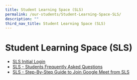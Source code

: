 ```yaml
---
title: Student Learning Space (SLS)
permalink: /our-students/Student-Learning-Space-SLS/
description: ""
third_nav_title: Student Learning Space (SLS)
---
```

# **Student Learning Space (SLS)**

*   [SLS Initial Login](https://parkviewpri.moe.edu.sg/qql/slot/u177/2022/Our%20Students/SLS%20-%20Students%20Guide%20on%20Initial%20Login%20AnnexA.pdf)
*   [SLS - Students Frequently Asked Questions](https://parkviewpri.moe.edu.sg/qql/slot/u177/2022/Our%20Students/SLS%20-%20Students%20Frequently%20Asked%20Questions%20Annex%20B.pdf)
*   [SLS - Step-By-Step Guide to Join Google Meet from SLS](https://www.youtube.com/watch?v=H_N-_kR1dQs)